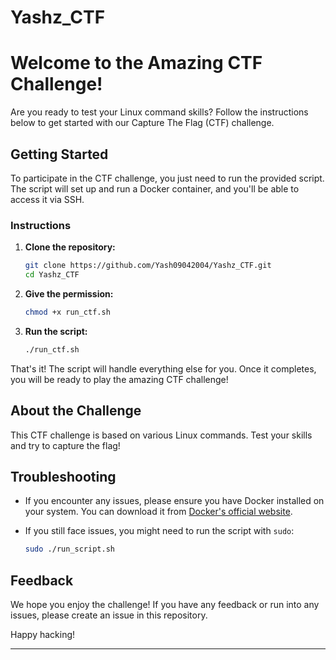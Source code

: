 # Yashz_CTF

# Welcome to the Amazing CTF Challenge!

Are you ready to test your Linux command skills? Follow the instructions below to get started with our Capture The Flag (CTF) challenge.

## Getting Started

To participate in the CTF challenge, you just need to run the provided script. The script will set up and run a Docker container, and you'll be able to access it via SSH.

### Instructions

1. **Clone the repository:**

    ```bash
    git clone https://github.com/Yash09042004/Yashz_CTF.git
    cd Yashz_CTF
    ```

2. **Give the permission:**

    ```bash
    chmod +x run_ctf.sh
    ```
    
3. **Run the script:**

    ```bash
    ./run_ctf.sh
    ```


That's it! The script will handle everything else for you. Once it completes, you will be ready to play the amazing CTF challenge!

## About the Challenge

This CTF challenge is based on various Linux commands. Test your skills and try to capture the flag!

## Troubleshooting

- If you encounter any issues, please ensure you have Docker installed on your system. You can download it from [Docker's official website](https://www.docker.com/get-started).
- If you still face issues, you might need to run the script with `sudo`:

    ```bash
    sudo ./run_script.sh
    ```

## Feedback

We hope you enjoy the challenge! If you have any feedback or run into any issues, please create an issue in this repository.

Happy hacking!

---


